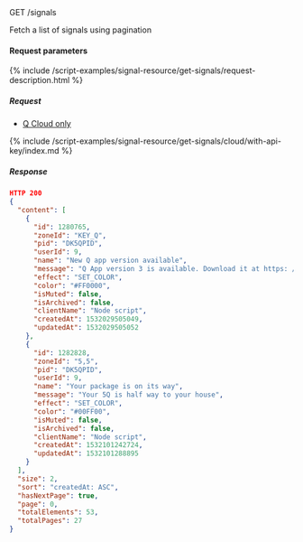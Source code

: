 


<div class="endpoint-container">
GET /signals
</div>

Fetch a list of signals using pagination


#### Request parameters

{% include /script-examples/signal-resource/get-signals/request-description.html %}


##### Request

<!-- Tab panes -->
<div class="tab-content cloud-or-local-tab-content">

<!-- Nav tabs -->
<ul class="nav nav-pills mb-3 cloud-or-local-nav" id="pills-tab" role="tablist">
  <li class="nav-item">
    <a class="nav-link cloud-server active" id="get-signals-cloud-tab"  data-toggle="pill"  href="#get-signals-cloud" role="tab" aria-controls="get-signals-cloud" aria-selected="true">Q Cloud only</a>
  </li>
</ul>

<!-- Cloud code example -->
<div class="tab-pane active" id="get-signals-cloud" role="tabpanel" aria-labelledby="get-signals-cloud-tab" markdown="1">
{% include /script-examples/signal-resource/get-signals/cloud/with-api-key/index.md %}
</div>
</div>

##### Response




<div class="code-response" markdown="1">

```json
HTTP 200
{
  "content": [
    {
      "id": 1280765,
      "zoneId": "KEY_Q",
      "pid": "DK5QPID",
      "userId": 9,
      "name": "New Q app version available",
      "message": "Q App version 3 is available. Download it at https: //www.daskeyboard.io/get-started/download/",
      "effect": "SET_COLOR",
      "color": "#FF0000",
      "isMuted": false,
      "isArchived": false,
      "clientName": "Node script",
      "createdAt": 1532029505049,
      "updatedAt": 1532029505052
    },
    {
      "id": 1282828,
      "zoneId": "5,5",
      "pid": "DK5QPID",
      "userId": 9,
      "name": "Your package is on its way",
      "message": "Your 5Q is half way to your house",
      "effect": "SET_COLOR",
      "color": "#00FF00",
      "isMuted": false,
      "isArchived": false,
      "clientName": "Node script",
      "createdAt": 1532101242724,
      "updatedAt": 1532101288895
    }
  ],
  "size": 2,
  "sort": "createdAt: ASC",
  "hasNextPage": true,
  "page": 0,
  "totalElements": 53,
  "totalPages": 27
}
```

</div>